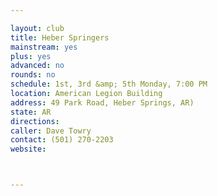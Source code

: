 ```yaml
---

layout: club
title: Heber Springers
mainstream: yes
plus: yes
advanced: no
rounds: no
schedule: 1st, 3rd &amp; 5th Monday, 7:00 PM
location: American Legion Building
address: 49 Park Road, Heber Springs, AR)
state: AR
directions: 
caller: Dave Towry
contact: (501) 270-2203
website: 



---
```


